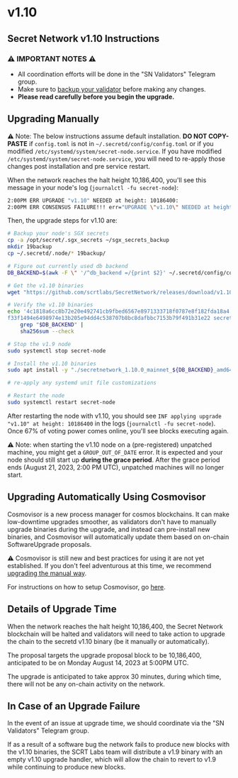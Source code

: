# v1.10

## Secret Network v1.10 Instructions <a href="#secret-network-v1-10-upgrade-instructions" id="secret-network-v1-10-upgrade-instructions"></a>

### ⚠️ IMPORTANT NOTES ⚠️ <a href="#important-notes" id="important-notes"></a>

* All coordination efforts will be done in the "SN Validators" Telegram group.
* Make sure to [backup your validator](../maintaining-a-node-validator/validator-backup.md) before making any changes.
* **Please read carefully before you begin the upgrade.**

## Upgrading Manually <a href="#upgrading-manually" id="upgrading-manually"></a>

:warning: Note: The below instructions assume default installation. **DO NOT COPY-PASTE** if `config.toml` is not in `~/.secretd/config/config.toml` or if you modified `/etc/systemd/system/secret-node.service`. If you have modified `/etc/systemd/system/secret-node.service`, you will need to re-apply those changes post installation and pre service restart.

When the network reaches the halt height 10,186,400, you'll see this message in your node's log (`journalctl -fu secret-node`):

```bash
2:00PM ERR UPGRADE "v1.10" NEEDED at height: 10186400:
2:00PM ERR CONSENSUS FAILURE!!! err="UPGRADE \"v1.10\" NEEDED at height: 10186400
```

Then, the upgrade steps for v1.10 are:

```bash
# Backup your node's SGX secrets
cp -a /opt/secret/.sgx_secrets ~/sgx_secrets_backup
mkdir 19backup
cp ~/.secretd/.node/* 19backup/

# Figure out currently used db backend
DB_BACKEND=$(awk -F \" '/^db_backend =/{print $2}' ~/.secretd/config/config.toml)

# Get the v1.10 binaries
wget "https://github.com/scrtlabs/SecretNetwork/releases/download/v1.10.0/secretnetwork_1.10.0_mainnet_${DB_BACKEND}_amd64.deb"

# Verify the v1.10 binaries
echo '4c1818a6cc8b72e20e492741cb9fbed6567e8971333718f0787e8f182fda18a4 secretnetwork_1.10.0_mainnet_goleveldb_amd64.deb
f33f1494e6498974e13b205e94dd4c538707b8bc8dafbbc7153b79f491b31e22 secretnetwork_1.10.0_mainnet_rocksdb_amd64.deb' |
    grep "$DB_BACKEND" |
    sha256sum --check

# Stop the v1.9 node
sudo systemctl stop secret-node

# Install the v1.10 binaries
sudo apt install -y "./secretnetwork_1.10.0_mainnet_${DB_BACKEND}_amd64.deb"

# re-apply any systemd unit file customizations

# Restart the node
sudo systemctl restart secret-node
```

After restarting the node with v1.10, you should see `INF applying upgrade "v1.10" at height: 10186400` in the logs (`journalctl -fu secret-node`). Once 67% of voting power comes online, you'll see blocks executing again.

:warning: Note: when starting the v1.10 node on a (pre-registered) unpatched machine, you might get a `GROUP_OUT_OF_DATE` error. It is expected and your node should still start up **during the grace period**. After the grace period ends (August 21, 2023, 2:00 PM UTC), unpatched machines will no longer start.

## Upgrading Automatically Using Cosmovisor <a href="#upgrading-automatically-using-cosmovisor" id="upgrading-automatically-using-cosmovisor"></a>

Cosmovisor is a new process manager for cosmos blockchains. It can make low-downtime upgrades smoother, as validators don't have to manually upgrade binaries during the upgrade, and instead can pre-install new binaries, and Cosmovisor will automatically update them based on on-chain SoftwareUpgrade proposals.

⚠️ Cosmovisor is still new and best practices for using it are not yet established. If you don't feel adventurous at this time, we recommend [upgrading the manual way](v1.10.md#upgrading-manually).

For instructions on how to setup Cosmovisor, go [here](cosmovisor.md).

## Details of Upgrade Time <a href="#details-of-upgrade-time" id="details-of-upgrade-time"></a>

When the network reaches the halt height 10,186,400, the Secret Network blockchain will be halted and validators will need to take action to upgrade the chain to the secretd v1.10 binary (be it manually or automatically).

The proposal targets the upgrade proposal block to be 10,186,400, anticipated to be on Monday August 14, 2023 at 5:00PM UTC.

The upgrade is anticipated to take approx 30 minutes, during which time, there will not be any on-chain activity on the network.

## In Case of an Upgrade Failure <a href="#in-case-of-an-upgrade-failure" id="in-case-of-an-upgrade-failure"></a>

In the event of an issue at upgrade time, we should coordinate via the "SN Validators" Telegram group.

If as a result of a software bug the network fails to produce new blocks with the v1.10 binaries, the SCRT Labs team will distribute a v1.9 binary with an empty v1.10 upgrade handler, which will allow the chain to revert to v1.9 while continuing to produce new blocks.
